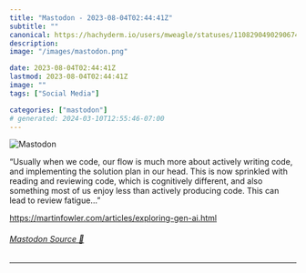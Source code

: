 ```yaml
---
title: "Mastodon - 2023-08-04T02:44:41Z"
subtitle: ""
canonical: https://hachyderm.io/users/mweagle/statuses/110829049029067426
description:
image: "/images/mastodon.png"

date: 2023-08-04T02:44:41Z
lastmod: 2023-08-04T02:44:41Z
image: ""
tags: ["Social Media"]

categories: ["mastodon"]
# generated: 2024-03-10T12:55:46-07:00
---
```

![Mastodon](/images/mastodon.png)

<p>“Usually when we code, our flow is much more about actively writing code, and implementing the solution plan in our head. This is now sprinkled with reading and reviewing code, which is cognitively different, and also something most of us enjoy less than actively producing code. This can lead to review fatigue…”</p><p><a href="https://martinfowler.com/articles/exploring-gen-ai.html" target="_blank" rel="nofollow noopener noreferrer" translate="no"><span class="invisible">https://</span><span class="ellipsis">martinfowler.com/articles/expl</span><span class="invisible">oring-gen-ai.html</span></a></p>


###### [Mastodon Source 🐘](https://hachyderm.io/@mweagle/110829049029067426)

___
